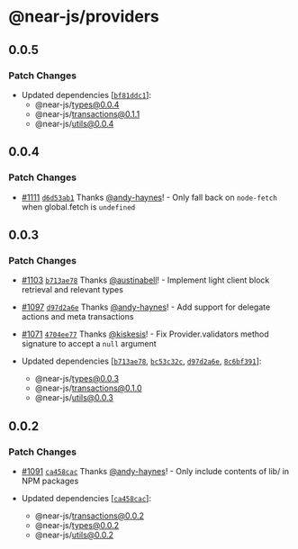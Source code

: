 # @near-js/providers

## 0.0.5

### Patch Changes

- Updated dependencies [[`bf81ddc1`](https://github.com/near/near-api-js/commit/bf81ddc11c958dece2244798bdfa6ab11e653940)]:
  - @near-js/types@0.0.4
  - @near-js/transactions@0.1.1
  - @near-js/utils@0.0.4

## 0.0.4

### Patch Changes

- [#1111](https://github.com/near/near-api-js/pull/1111) [`d6d53ab1`](https://github.com/near/near-api-js/commit/d6d53ab1b90e3d4041080dd4a6e22d24900c1ca5) Thanks [@andy-haynes](https://github.com/andy-haynes)! - Only fall back on `node-fetch` when global.fetch is `undefined`

## 0.0.3

### Patch Changes

- [#1103](https://github.com/near/near-api-js/pull/1103) [`b713ae78`](https://github.com/near/near-api-js/commit/b713ae78969d530e7e69e21e315e3d3fdb5e68e9) Thanks [@austinabell](https://github.com/austinabell)! - Implement light client block retrieval and relevant types

- [#1097](https://github.com/near/near-api-js/pull/1097) [`d97d2a6e`](https://github.com/near/near-api-js/commit/d97d2a6e891350cdea418da2af2b2971bdf0467e) Thanks [@andy-haynes](https://github.com/andy-haynes)! - Add support for delegate actions and meta transactions

- [#1071](https://github.com/near/near-api-js/pull/1071) [`4704ee77`](https://github.com/near/near-api-js/commit/4704ee7717d9e92e7729037368e7ace84a9c7f1c) Thanks [@kiskesis](https://github.com/kiskesis)! - Fix Provider.validators method signature to accept a `null` argument

- Updated dependencies [[`b713ae78`](https://github.com/near/near-api-js/commit/b713ae78969d530e7e69e21e315e3d3fdb5e68e9), [`bc53c32c`](https://github.com/near/near-api-js/commit/bc53c32c80694e6f22d9be97db44603591f0026b), [`d97d2a6e`](https://github.com/near/near-api-js/commit/d97d2a6e891350cdea418da2af2b2971bdf0467e), [`8c6bf391`](https://github.com/near/near-api-js/commit/8c6bf391a01af9adb81cb8731c45bdb17f5291c0)]:
  - @near-js/types@0.0.3
  - @near-js/transactions@0.1.0
  - @near-js/utils@0.0.3

## 0.0.2

### Patch Changes

- [#1091](https://github.com/near/near-api-js/pull/1091) [`ca458cac`](https://github.com/near/near-api-js/commit/ca458cac683fab614b77eb5daa160e03b0640350) Thanks [@andy-haynes](https://github.com/andy-haynes)! - Only include contents of lib/ in NPM packages

- Updated dependencies [[`ca458cac`](https://github.com/near/near-api-js/commit/ca458cac683fab614b77eb5daa160e03b0640350)]:
  - @near-js/transactions@0.0.2
  - @near-js/types@0.0.2
  - @near-js/utils@0.0.2
